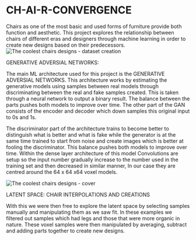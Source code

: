 # CH-AI-R-CONVERGENCE
Chairs as one of the most basic and used forms of furniture provide both function and aesthetic. This project explores the relationship between chairs of different eras and designers through machine learning in order to create new designs based on their predecessors.
![The coolest chairs designs - dataset creation](https://user-images.githubusercontent.com/97453175/177809128-12e2fe7a-8efe-4b37-adb0-28da5a4472e2.jpg)


GENERATIVE ADVERSIAL NETWORKS: 

The main ML architecture used for this project is the GENERATIVE ADVERSIAL NETWORKS.  This architecture works by estimating the  generative models using samples between real models through discriminating between the real and fake samples created. This is taken through a neural network to output a binary result.  The balance between the parts pushes both models to improve over time. The other part of the GAN consists of the encoder and decoder which down samples this original input to 0s and 1s.

The discriminator part of the architecture trains to become better to distinguish what is better and what is fake while the generator is at the same time trained to start from noise and create images which is better at fooling the discriminator. This balance pushes both models to improve over time.  Within the dense layer architecture of this model Convolutions are setup so the input number gradually increase to the number used in the training set and then decreased in similar manner, In our case they are centred around the 64 x 64 x64 voxel models.

![The coolest chairs designs - cover](https://user-images.githubusercontent.com/97453175/177809461-60c08892-6262-4860-b6ca-d7d2468016bb.jpg)


LATENT SPACE: CHAIR INTERPOLATIONS AND CREATIONS

With this we were then free to explore the latent space by selecting samples manually and manipulating them as we saw fit. In these examples we filtered out samples which had legs and those that were more organic in nature. These voxel samples were then manipulated by averaging, subtract and adding parts together to create new designs.
